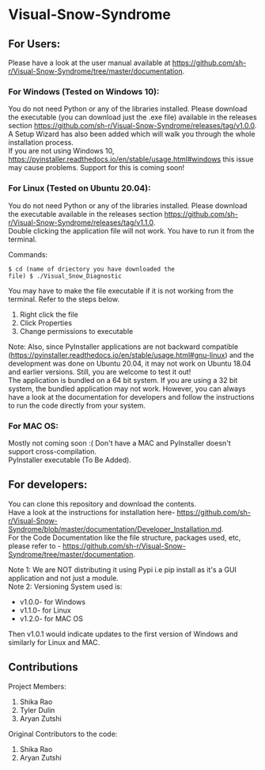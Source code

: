 # Visual-Snow-Syndrome

## For Users:<br/>
Please have a look at the user manual available at https://github.com/sh-r/Visual-Snow-Syndrome/tree/master/documentation.

### For Windows (Tested on Windows 10):<br/>
You do not need Python or any of the libraries installed. Please download the executable (you can download just the .exe file) available in the releases section https://github.com/sh-r/Visual-Snow-Syndrome/releases/tag/v1.0.0. A Setup Wizard has also been added which will walk you through the whole installation process. <br/>
If you are not using Windows 10, https://pyinstaller.readthedocs.io/en/stable/usage.html#windows this issue may cause problems. Support for this is coming soon!

### For Linux (Tested on Ubuntu 20.04):<br/>
You do not need Python or any of the libraries installed. Please download the executable available in the releases section https://github.com/sh-r/Visual-Snow-Syndrome/releases/tag/v1.1.0. <br/>
Double clicking the application file will not work. You have to run it from the terminal.<br/>

Commands:<pre><code>$ cd (name of driectory you have downloaded the file)
$ ./Visual_Snow_Diagnostic
</code></pre>

You may have to make the file executable if it is not working from the terminal. Refer to the steps below.
1. Right click the file 
2. Click Properties 
3. Change permissions to executable

Note:
Also, since PyInstaller applications are not backward compatible (https://pyinstaller.readthedocs.io/en/stable/usage.html#gnu-linux) and the development was done on Ubuntu   20.04, it may not work on Ubuntu 18.04 and earlier versions. Still, you are welcome to test it out! <br/>
The application is bundled on a 64 bit system. If you are using a 32 bit system, the bundled application may not work. However, you can always have a look at the documentation for developers and follow the instructions to run the code directly from your system.


### For MAC OS:<br/>
Mostly not coming soon :( Don't have a MAC and PyInstaller doesn't support cross-compilation. <br/>
PyInstaller executable (To Be Added).

## For developers:<br/>
You can clone this repository and download the contents.<br/> 
Have a look at the instructions for installation here- https://github.com/sh-r/Visual-Snow-Syndrome/blob/master/documentation/Developer_Installation.md. <br/>
For the Code Documentation like the file structure, packages used, etc, please refer to - https://github.com/sh-r/Visual-Snow-Syndrome/tree/master/documentation.

Note 1: We are NOT distributing it using Pypi i.e pip install as it's a GUI application and not just a module. <br/>
Note 2: Versioning System used is:
- v1.0.0- for Windows
- v1.1.0- for Linux
- v1.2.0- for MAC OS <br/>

Then v1.0.1 would indicate updates to the first version of Windows and similarly for Linux and MAC.

## Contributions<br/>
Project Members:
1. Shika Rao
2. Tyler Dulin
3. Aryan Zutshi

Original Contributors to the code:
1. Shika Rao
2. Aryan Zutshi
